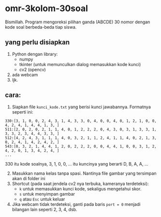 # omr-3kolom-30soal
Bismillah.
Program mengoreksi pilihan ganda (ABCDE) 30 nomor dengan kode soal berbeda-beda tiap siswa.

## yang perlu disiapkan
1. Python dengan library:
   - numpy
   - tkinter (untuk memunculkan dialog memasukkan kode kunci)
   - cv2 (opencv)
2. ada webcam
3. ljk.

## cara:
1. Siapkan file `kunci_kode.txt` yang berisi kunci jawabannya. Formatnya seperti ini:
```
330:[3, 1, 0, 0, 2, 4, 3, 1, 4, 3, 3, 0, 4, 0, 0, 4, 0, 1, 2, 1, 0, 0, 4, 2, 4, 1, 4, 4, 1, 3, ]
511:[2, 0, 2, 0, 2, 1, 1, 4, 0, 1, 2, 2, 2, 0, 4, 3, 0, 3, 1, 3, 3, 1, 3, 3, 2, 3, 4, 4, 3, 3, ]
512:[4, 2, 4, 3, 1, 1, 1, 4, 0, 3, 2, 1, 1, 2, 4, 1, 1, 4, 0, 2, 1, 3, 0, 2, 4, 1, 4, 2, 4, 2, ]
543:[0, 3, 2, 1, 4, 4, 1, 2, 0, 2, 2, 2, 0, 0, 4, 4, 1, 0, 0, 3, 1, 2, 4, 2, 0, 1, 3, 4, 2, 4, ]
...
```
330 itu kode soalnya, 3, 1, 0, 0, ... itu kuncinya yang berarti D, B, A, A, ...

2. Masukkan nama kelas tanpa spasi. Nantinya file gambar yang tersimpan akan di folder ini
3. Shortcut (pada saat jendela cv2 nya terbuka, kameranya terdeteksi):
   - `k` untuk memasukkan kunci kode, sekaligus mengetahui skor.
   - `s` untuk menyimpan gambar
   - `q` atau `Esc` untuk keluar
4. Jika webcam tidak terdeteksi, ganti pada baris `port = 0` menjadi bilangan lain seperti 2, 3, 4, dsb.
